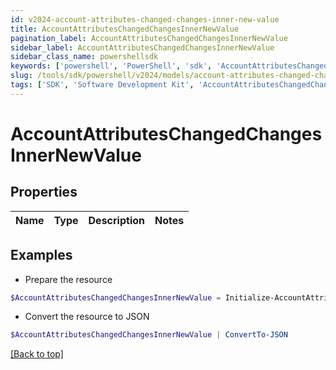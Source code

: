 ```yaml
---
id: v2024-account-attributes-changed-changes-inner-new-value
title: AccountAttributesChangedChangesInnerNewValue
pagination_label: AccountAttributesChangedChangesInnerNewValue
sidebar_label: AccountAttributesChangedChangesInnerNewValue
sidebar_class_name: powershellsdk
keywords: ['powershell', 'PowerShell', 'sdk', 'AccountAttributesChangedChangesInnerNewValue', 'V2024AccountAttributesChangedChangesInnerNewValue'] 
slug: /tools/sdk/powershell/v2024/models/account-attributes-changed-changes-inner-new-value
tags: ['SDK', 'Software Development Kit', 'AccountAttributesChangedChangesInnerNewValue', 'V2024AccountAttributesChangedChangesInnerNewValue']
---
```



# AccountAttributesChangedChangesInnerNewValue

## Properties

Name | Type | Description | Notes
------------ | ------------- | ------------- | -------------

## Examples

- Prepare the resource
```powershell
$AccountAttributesChangedChangesInnerNewValue = Initialize-AccountAttributesChangedChangesInnerNewValue 
```

- Convert the resource to JSON
```powershell
$AccountAttributesChangedChangesInnerNewValue | ConvertTo-JSON
```


[[Back to top]](#) 

